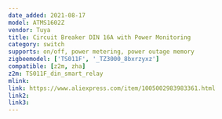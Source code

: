 ```yaml
---
date_added: 2021-08-17
model: ATMS1602Z
vendor: Tuya
title: Circuit Breaker DIN 16A with Power Monitoring
category: switch
supports: on/off, power metering, power outage memory
zigbeemodel: ['TS011F', '_TZ3000_8bxrzyxz']
compatible: [z2m, zha]
z2m: TS011F_din_smart_relay
mlink: 
link: https://www.aliexpress.com/item/1005002983983361.html
link2: 
link3: 
---
```

